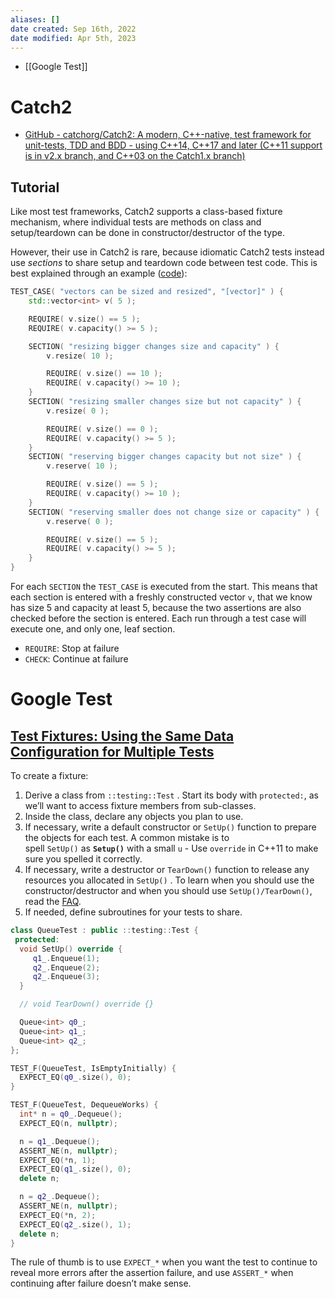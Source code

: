 ```yaml
---
aliases: []
date created: Sep 16th, 2022
date modified: Apr 5th, 2023
---
```

- [[Google Test]]

# Catch2
- [GitHub - catchorg/Catch2: A modern, C++-native, test framework for unit-tests, TDD and BDD - using C++14, C++17 and later (C++11 support is in v2.x branch, and C++03 on the Catch1.x branch)](https://github.com/catchorg/Catch2)

## Tutorial
Like most test frameworks, Catch2 supports a class-based fixture mechanism, where individual tests are methods on class and setup/teardown can be done in constructor/destructor of the type.

However, their use in Catch2 is rare, because idiomatic Catch2 tests instead use _sections_ to share setup and teardown code between test code. This is best explained through an example ([code](https://github.com/catchorg/Catch2/blob/devel/examples/100-Fix-Section.cpp)):

```c++
TEST_CASE( "vectors can be sized and resized", "[vector]" ) {
    std::vector<int> v( 5 );

    REQUIRE( v.size() == 5 );
    REQUIRE( v.capacity() >= 5 );

    SECTION( "resizing bigger changes size and capacity" ) {
        v.resize( 10 );

        REQUIRE( v.size() == 10 );
        REQUIRE( v.capacity() >= 10 );
    }
    SECTION( "resizing smaller changes size but not capacity" ) {
        v.resize( 0 );

        REQUIRE( v.size() == 0 );
        REQUIRE( v.capacity() >= 5 );
    }
    SECTION( "reserving bigger changes capacity but not size" ) {
        v.reserve( 10 );

        REQUIRE( v.size() == 5 );
        REQUIRE( v.capacity() >= 10 );
    }
    SECTION( "reserving smaller does not change size or capacity" ) {
        v.reserve( 0 );

        REQUIRE( v.size() == 5 );
        REQUIRE( v.capacity() >= 5 );
    }
}
```

For each `SECTION` the `TEST_CASE` is executed from the start. This means that each section is entered with a freshly constructed vector `v`, that we know has size 5 and capacity at least 5, because the two assertions are also checked before the section is entered. Each run through a test case will execute one, and only one, leaf section.

- `REQUIRE`: Stop at failure
- `CHECK`: Continue at failure

# Google Test

## [Test Fixtures: Using the Same Data Configuration for Multiple Tests](https://google.github.io/googletest/primer.html#same-data-multiple-tests)
To create a fixture:
1. Derive a class from `::testing::Test` . Start its body with `protected:`, as we’ll want to access fixture members from sub-classes.
2. Inside the class, declare any objects you plan to use.
3. If necessary, write a default constructor or `SetUp()` function to prepare the objects for each test. A common mistake is to spell `SetUp()` as **`Setup()`** with a small `u` - Use `override` in C++11 to make sure you spelled it correctly.
4. If necessary, write a destructor or `TearDown()` function to release any resources you allocated in `SetUp()` . To learn when you should use the constructor/destructor and when you should use `SetUp()/TearDown()`, read the [FAQ](https://google.github.io/googletest/faq.html#CtorVsSetUp).
5. If needed, define subroutines for your tests to share.

```c++
class QueueTest : public ::testing::Test {
 protected:
  void SetUp() override {
     q1_.Enqueue(1);
     q2_.Enqueue(2);
     q2_.Enqueue(3);
  }

  // void TearDown() override {}

  Queue<int> q0_;
  Queue<int> q1_;
  Queue<int> q2_;
};

TEST_F(QueueTest, IsEmptyInitially) {
  EXPECT_EQ(q0_.size(), 0);
}

TEST_F(QueueTest, DequeueWorks) {
  int* n = q0_.Dequeue();
  EXPECT_EQ(n, nullptr);

  n = q1_.Dequeue();
  ASSERT_NE(n, nullptr);
  EXPECT_EQ(*n, 1);
  EXPECT_EQ(q1_.size(), 0);
  delete n;

  n = q2_.Dequeue();
  ASSERT_NE(n, nullptr);
  EXPECT_EQ(*n, 2);
  EXPECT_EQ(q2_.size(), 1);
  delete n;
}
```

The rule of thumb is to use `EXPECT_*` when you want the test to continue to reveal more errors after the assertion failure, and use `ASSERT_*` when continuing after failure doesn’t make sense.
